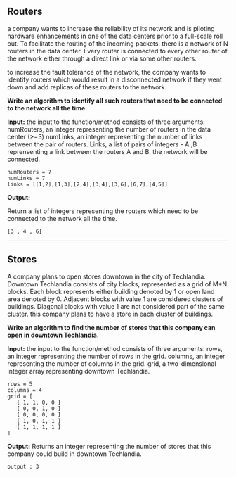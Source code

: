 ## __Routers__

a company wants to increase the reliability of its network
and is piloting hardware enhancements in one of the data
centers prior to a full-scale roll out. To facilitate
the routing of the incoming packets, there is a network
of N routers in the data center. Every router is connected
to every other router of the network either through a direct
link or via some other routers.

to increase the fault tolerance of the network, the company
wants to identify routers which would result in a disconnected
network if they went down and add replicas of these routers
to the network.

**Write an algorithm to identify all such routers that need to
be connected to the network all the time.**

__Input:__
the input to the function/method consists of three
arguments:
numRouters, an integer representing the number of routers
in the data center (>=3)
numLinks, an integer representing the number of links
between the pair of routers.
Links, a list of pairs of integers - A ,B reprensenting
a link between the routers A and B. the network will be
connected.
```
numRouters = 7
numLinks = 7
links = [[1,2],[1,3],[2,4],[3,4],[3,6],[6,7],[4,5]]
```
__Output:__

Return a list of integers representing the routers which
need to be connected to the network all the time.
```
[3 , 4 , 6]
```

----------------------------------------------------------------


## __Stores__

A company plans to open stores downtown in the
city of Techlandia. Downtown Techlandia consists of city
blocks, represented as a grid of M*N
blocks. Each block represents either building denoted by
1 or open land area denoted by 0.
Adjacent blocks with value 1 are considered clusters of
buildings. Diagonal blocks with value 1 are not considered
part of the same cluster. this company plans to have a store
in each cluster of buildings.

**Write an algorithm to find the number of stores that
this company can open in downtown Techlandia.**

__Input:__
the input to the function/method consists of three arguments:
rows, an integer representing the number of rows in the grid.
columns, an integer representing the number of columns in
the grid.
grid, a two-dimensional integer array representing downtown
Techlandia.

```
rows = 5
columns = 4
grid = [
   [ 1, 1, 0, 0 ]
   [ 0, 0, 1, 0 ]
   [ 0, 0, 0, 0 ]
   [ 1, 0, 1, 1 ]
   [ 1, 1, 1, 1 ]
]
```

__Output:__
Returns an integer representing the number of stores that
this company could build in downtown Techlandia.

```
output : 3
```
